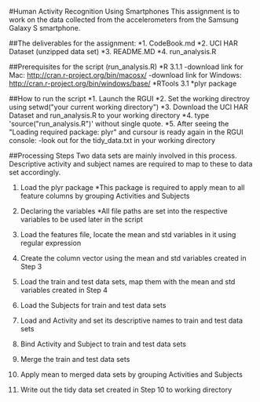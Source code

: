 #Human Activity Recognition Using Smartphones 
This assignment is to work on the data collected from the accelerometers from the Samsung Galaxy S smartphone.

##The deliverables for the assignment:
*1. CodeBook.md
*2. UCI HAR Dataset (unzipped data set)
*3. README.MD
*4. run_analysis.R

##Prerequisites for the script (run_analysis.R)
*R 3.1.1 
 -download link for Mac: http://cran.r-project.org/bin/macosx/
 -download link for Windows: http://cran.r-project.org/bin/windows/base/
*RTools 3.1
*plyr package

##How to run the script
*1. Launch the RGUI
*2. Set the working directroy using setwd("your current working directory")
*3. Download the UCI HAR Dataset and run_analysis.R to your working directory
*4. type 'source("run_analysis.R")' without single quote.
*5. After seeing the "Loading required package: plyr" and cursour is ready again in the RGUI console:
  -look out for the tidy_data.txt in your working directory

##Processing Steps
Two data sets are mainly involved in this process. Descriptive activity and subject names are required to map to these to data set accordingly.

1. Load the plyr package
*This package is required to apply mean to all feature columns by grouping Activities and Subjects

2. Declaring the variables
*All file paths are set into the respective variables to be used later in the script

3. Load the features file, locate the mean and std variables in it using regular expression

4. Create the column vector using the mean and std variables created in Step 3

5. Load the train and test data sets, map them with the mean and std variables created in Step 4

6. Load the Subjects for train and test data sets

7. Load and Activity and set its descriptive names to train and test data sets

8. Bind Activity and Subject to train and test data sets

9. Merge the train and test data sets

10. Apply mean to merged data sets by grouping Activities and Subjects

11. Write out the tidy data set created in Step 10 to working directory